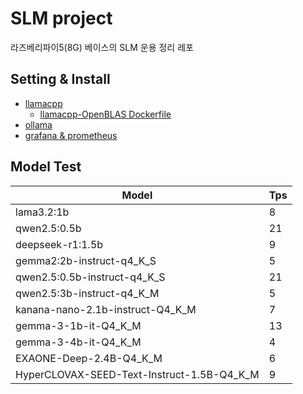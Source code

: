 # SLM project

라즈베리파이5(8G) 베이스의 SLM 운용 정리 레포


## Setting & Install

- [llamacpp](base_setting/llamacpp.md)
  - [llamacpp-OpenBLAS Dockerfile](base_setting/docker/Dockerfile(llamacpp-OpenBLAS))
- [ollama](base_setting/ollama.md)
- [grafana & prometheus](base_setting/monitoring.md)


## Model Test

|Model|Tps|
|---|---|
|lama3.2:1b|8|
|qwen2.5:0.5b|21|
|deepseek-r1:1.5b|9|
|gemma2:2b-instruct-q4_K_S|5|
|qwen2.5:0.5b-instruct-q4_K_S|21|
|qwen2.5:3b-instruct-q4_K_M|5|
|kanana-nano-2.1b-instruct-Q4_K_M|7|
|gemma-3-1b-it-Q4_K_M|13|
|gemma-3-4b-it-Q4_K_M|4|
|EXAONE-Deep-2.4B-Q4_K_M|6|
|HyperCLOVAX-SEED-Text-Instruct-1.5B-Q4_K_M|9|





